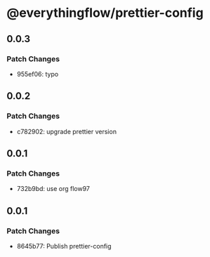 # @everythingflow/prettier-config

## 0.0.3

### Patch Changes

- 955ef06: typo

## 0.0.2

### Patch Changes

- c782902: upgrade prettier version

## 0.0.1

### Patch Changes

- 732b9bd: use org flow97

## 0.0.1

### Patch Changes

- 8645b77: Publish prettier-config
